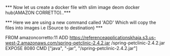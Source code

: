 *** Now let us create  a docker file with slim image deom docker hub(AMAZON CORRETTO)..***

*** Here we are using a new command called 'ADD' Which will copy the files into images i.e (Source to destination) ***


FROM amazoncorretto:11
ADD https://referenceapplicationskhaja.s3.us-west-2.amazonaws.com/spring-petclinic-2.4.2.jar /spring-petclinic-2.4.2.jar
EXPOSE 8080
CMD ["java", "-jar", "/spring-petclinic-2.4.2.jar"]